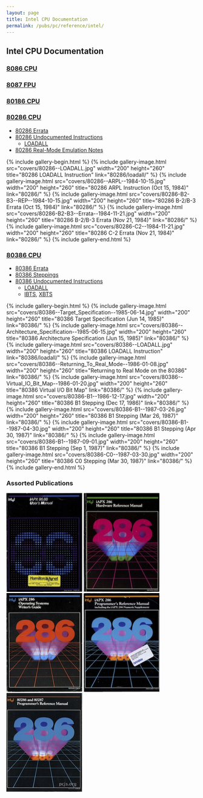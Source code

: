 ```yaml
---
layout: page
title: Intel CPU Documentation
permalink: /pubs/pc/reference/intel/
---
```


Intel CPU Documentation
-----------------------

### [8086 CPU](8086/)
 
### [8087 FPU](8087/)
 
### [80186 CPU](80186/)
 
### [80286 CPU](80286/)
 
 * [80286 Errata](80286/#errata)
 * [80286 Undocumented Instructions](80286/#undocumented-instructions)
	 * [LOADALL](80286/loadall/)
 * [80286 Real-Mode Emulation Notes](80286/#real-mode-emulation-notes)

{% include gallery-begin.html %}
{% include gallery-image.html src="covers/80286--LOADALL.jpg" width="200" height="260" title="80286 LOADALL Instruction" link="80286/loadall/" %}
{% include gallery-image.html src="covers/80286--ARPL--1984-10-15.jpg" width="200" height="260" title="80286 ARPL Instruction (Oct 15, 1984)" link="80286/" %}
{% include gallery-image.html src="covers/80286-B2-B3--REP--1984-10-15.jpg" width="200" height="260" title="80286 B-2/B-3 Errata (Oct 15, 1984)" link="80286/" %}
{% include gallery-image.html src="covers/80286-B2-B3--Errata--1984-11-21.jpg" width="200" height="260" title="80286 B-2/B-3 Errata (Nov 21, 1984)" link="80286/" %}
{% include gallery-image.html src="covers/80286-C2--1984-11-21.jpg" width="200" height="260" title="80286 C-2 Errata (Nov 21, 1984)" link="80286/" %}
{% include gallery-end.html %}

### [80386 CPU](80386/)
 
 * [80386 Errata](80386/#errata)
 * [80386 Steppings](80386/#steppings)
 * [80386 Undocumented Instructions](80386/#undocumented-instructions)
	 * [LOADALL](80386/loadall/)
	 * [IBTS](80386/ibts_xbts/), [XBTS](80386/ibts_xbts/)

{% include gallery-begin.html %}
{% include gallery-image.html src="covers/80386--Target_Specification--1985-06-14.jpg" width="200" height="260" title="80386 Target Specification (Jun 14, 1985)" link="80386/" %}
{% include gallery-image.html src="covers/80386--Architecture_Specification--1985-06-15.jpg" width="200" height="260" title="80386 Architecture Specification (Jun 15, 1985)" link="80386/" %}
{% include gallery-image.html src="covers/80386--LOADALL.jpg" width="200" height="260" title="80386 LOADALL Instruction" link="80386/loadall/" %}
{% include gallery-image.html src="covers/80386--Returning_To_Real_Mode--1986-01-08.jpg" width="200" height="260" title="Returning to Real Mode on the 80386" link="80386/" %}
{% include gallery-image.html src="covers/80386--Virtual_IO_Bit_Map--1986-01-20.jpg" width="200" height="260" title="80386 Virtual I/O Bit Map" link="80386/" %}
{% include gallery-image.html src="covers/80386-B1--1986-12-17.jpg" width="200" height="260" title="80386 B1 Stepping (Dec 17, 1986)" link="80386/" %}
{% include gallery-image.html src="covers/80386-B1--1987-03-26.jpg" width="200" height="260" title="80386 B1 Stepping (Mar 26, 1987)" link="80386/" %}
{% include gallery-image.html src="covers/80386-B1--1987-04-30.jpg" width="200" height="260" title="80386 B1 Stepping (Apr 30, 1987)" link="80386/" %}
{% include gallery-image.html src="covers/80386-B1--1987-09-01.jpg" width="200" height="260" title="80386 B1 Stepping (Sep 1, 1987)" link="80386/" %}
{% include gallery-image.html src="covers/80386-C0--1987-03-30.jpg" width="200" height="260" title="80386 C0 Stepping (Mar 30, 1987)" link="80386/" %}
{% include gallery-end.html %}

### Assorted Publications

[<img src="covers/iAPX_86_88_Users_Manual--1981.jpg" width="200" height="260" alt="iAPX 86,88 User's Manual (1981)"/>](http://bitsavers.trailing-edge.com/pdf/intel/_dataBooks/1981_iAPX_86_88_Users_Manual.pdf)
[<img src="covers/iAPX_286_Hardware_Reference--1983.jpg" width="200" height="260" alt="iAPX 286 Hardware Reference (1983)"/>](http://bitsavers.trailing-edge.com/pdf/intel/_dataBooks/1983_iAPX_286_Hardware_Reference.pdf)
[<img src="covers/iAPX_286_Operating_System_Writers_Guide--1983.jpg" width="200" height="260" alt="iAPX 286 OS Writer's Guide (1983)"/>](http://bitsavers.trailing-edge.com/pdf/intel/_dataBooks/1983_iAPX_286_Operating_System_Writers_Guide.pdf)
[<img src="covers/iAPX_286_Programmers_Reference_Manual--1985.jpg" width="200" height="260" alt="iAPX 286 Programmer Reference (1985)"/>](http://bitsavers.trailing-edge.com/pdf/intel/_dataBooks/1985_iAPX_286_Programmers_Reference_Manual.pdf)
[<img src="covers/80286_and_80287_Programmers_Reference_Manual_1987.jpg" width="200" height="260" alt="80286/80287 Programmer Reference (1987)"/>](80286/progref/)
